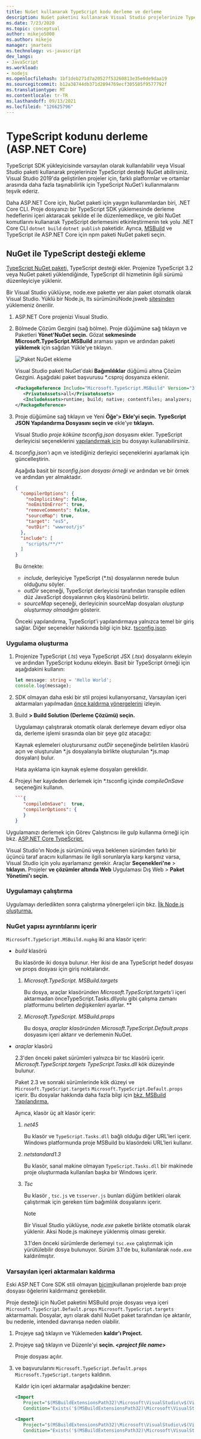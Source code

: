 ```yaml
---
title: NuGet kullanarak TypeScript kodu derleme ve derleme
description: NuGet paketini kullanarak Visual Studio projelerinize TypeScript desteği NuGet öğrenin.
ms.date: 7/23/2020
ms.topic: conceptual
author: mikejo5000
ms.author: mikejo
manager: jmartens
ms.technology: vs-javascript
dev_langs:
- JavaScript
ms.workload:
- nodejs
ms.openlocfilehash: 1bf1deb271d7a20527f53260813e35e0de9daa19
ms.sourcegitcommit: b12a38744db371d2894769ecf305585f9577792f
ms.translationtype: MT
ms.contentlocale: tr-TR
ms.lasthandoff: 09/13/2021
ms.locfileid: "126625796"
---
```

# <a name="compile-typescript-code-aspnet-core"></a>TypeScript kodunu derleme (ASP.NET Core)

TypeScript SDK yükleyicisinde varsayılan olarak kullanılabilir veya Visual Studio paketi kullanarak projelerinize TypeScript desteği NuGet abilirsiniz. Visual Studio 2019'da geliştirilen projeler için, farklı platformlar ve ortamlar arasında daha fazla taşınabilirlik için TypeScript NuGet'i kullanmalarını teşvik ederiz.

Daha ASP.NET Core için, NuGet paketi için yaygın kullanımlardan biri, .NET Core CLI. Proje dosyanızı bir TypeScript SDK yüklemesinde derleme hedeflerini içeri aktaracak şekilde el ile düzenlemedikçe, ve gibi NuGet komutlarını kullanarak TypeScript derlemesini etkinleştirmenin tek yolu .NET Core CLI `dotnet build` `dotnet publish` paketidir. Ayrıca, [MSBuild](https://www.staging-typescript.org/docs/handbook/compiler-options-in-msbuild.html) ve TypeScript ile ASP.NET Core için npm paketi NuGet paketi seçin.

## <a name="add-typescript-support-with-nuget"></a>NuGet ile TypeScript desteği ekleme

[TypeScript NuGet paketi,](https://www.nuget.org/packages/Microsoft.TypeScript.MSBuild) TypeScript desteği ekler. Projenize TypeScript 3.2 veya NuGet paketi yüklendiğinde, TypeScript dil hizmetinin ilgili sürümü düzenleyiciye yüklenir.

Bir Visual Studio yüklüyse, node.exe pakette yer alan paket otomatik olarak Visual Studio. Yüklü bir Node.js, lts sürümünüNode.jsweb [ sitesinden ](https://nodejs.org/en/download/) yüklemeniz önerilir.

1. ASP.NET Core projenizi Visual Studio.

1. Bölmede Çözüm Gezgini (sağ bölme). Proje düğümüne sağ tıklayın ve Paketleri **Yönet'NuGet seçin.** Gözat **sekmesinde** **Microsoft.TypeScript.MSBuild** araması yapın ve ardından paketi **yüklemek** için sağdan Yükle'ye tıklayın.

   ![Paket NuGet ekleme](../javascript/media/aspnet-core-ts-nuget.png)

   Visual Studio paketi NuGet'daki **Bağımlılıklar** düğümü altına Çözüm Gezgini. Aşağıdaki paket başvurusu *.csproj dosyanıza eklenir.

   ```xml
   <PackageReference Include="Microsoft.TypeScript.MSBuild" Version="3.9.7">
      <PrivateAssets>all</PrivateAssets>
      <IncludeAssets>runtime; build; native; contentfiles; analyzers; buildtransitive</IncludeAssets>
   </PackageReference>
   ```

1. Proje düğümüne sağ tıklayın ve Yeni **Öğe'> Ekle'yi seçin.** **TypeScript JSON Yapılandırma Dosyasını seçin ve** ekle'ye **tıklayın.**

   Visual Studio *proje köküne tsconfig.json* dosyasını ekler. TypeScript derleyicisi seçeneklerini [yapılandırmak için](https://www.typescriptlang.org/docs/handbook/tsconfig-json.html) bu dosyayı kullanabilirsiniz.

1. *tsconfig.json'ı* açın ve istediğiniz derleyici seçeneklerini ayarlamak için güncelleştirin.

   Aşağıda basit bir *tsconfig.json dosyası örneği ve* ardından ve bir örnek ve ardından yer almaktadır.

   ```json
   {
     "compilerOptions": {
       "noImplicitAny": false,
       "noEmitOnError": true,
       "removeComments": false,
       "sourceMap": true,
       "target": "es5",
       "outDir": "wwwroot/js"
     },
     "include": [
       "scripts/**/*"
     ]
   }
   ```

   Bu örnekte:
   - *include,* derleyiciye TypeScript (*.ts) dosyalarının nerede bulun olduğunu söyler.
   - *outDir* seçeneği, TypeScript derleyicisi tarafından transpile edilen düz JavaScript dosyalarının çıkış klasörünü belirtir.
   - *sourceMap* seçeneği, derleyicinin sourceMap dosyaları *oluşturıp oluşturmay olmadığını* gösterir.

   Önceki yapılandırma, TypeScript'i yapılandırmaya yalnızca temel bir giriş sağlar. Diğer seçenekler hakkında bilgi için bkz. [tsconfig.json](https://www.typescriptlang.org/docs/handbook/tsconfig-json.html).

### <a name="build-the-application"></a>Uygulama oluşturma

1. Projenize TypeScript (*.ts*) veya TypeScript JSX (*.tsx*) dosyalarını ekleyin ve ardından TypeScript kodunu ekleyin. Basit bir TypeScript örneği için aşağıdakini kullanın:

   ```typescript
   let message: string = 'Hello World';
   console.log(message);
   ```

1. SDK olmayan daha eski bir stil projesi kullanıyorsanız, Varsayılan içeri aktarmaları yapılmadan [önce kaldırma yönergelerini](#remove-default-imports) izleyin.

1. Build **> Build Solution (Derleme Çözümü) seçin.**

   Uygulamayı çalıştırarak otomatik olarak derlemeye devam ediyor olsa da, derleme işlemi sırasında olan bir şeye göz atacağız:

   Kaynak eşlemeleri oluşturursanız *outDir* seçeneğinde belirtilen klasörü açın ve oluşturulan *.js dosyalarıyla birlikte oluşturulan *js.map dosyaları) bulur.

   Hata ayıklama için kaynak eşleme dosyaları gereklidir.

1. Projeyi her kaydeden derlemek için *.tsconfig içinde *compileOnSave* seçeneğini kullanın.

   ```json
   ```{
      "compileOnSave":  true,
      "compilerOptions": {
      }
   }
   ```

Uygulamanızı derlemek için Görev Çalıştırıcısı ile gulp kullanma örneği için bkz. [ASP.NET Core TypeScript.](https://www.typescriptlang.org/docs/handbook/asp-net-core.html)

Visual Studio'ın Node.js sürümünü veya beklenen sürümden farklı bir üçüncü taraf aracını kullanması ile ilgili sorunlaryla karşı karşınız varsa, Visual Studio için yolu ayarlamanız gerekir. Araçlar **Seçenekleri'ne**  >  **tıklayın.** Projeler **ve çözümler altında Web** Uygulaması Dış Web   >  **Paket Yönetimi'ı seçin.**

### <a name="run-the-application"></a>Uygulamayı çalıştırma

Uygulamayı derledikten sonra çalıştırma yönergeleri için bkz. [İlk Node.js oluşturma.](/visualstudio/ide/quickstart-nodejs?toc=%2Fvisualstudio%2Fjavascript%2Ftoc.json#run-the-application)

### <a name="nuget-package-structure-details"></a>NuGet yapısı ayrıntılarını içerir

`Microsoft.TypeScript.MSBuild.nupkg` iki ana klasör içerir:

- *build* klasörü

    Bu klasörde iki dosya bulunur.
    Her ikisi de ana TypeScript hedef dosyası ve props dosyası için giriş noktalarıdır.

    1. *Microsoft.TypeScript. MSBuild.targets*

        Bu dosya, araçlar klasöründen *Microsoft.TypeScript.targets'i* içeri aktarmadan önceTypeScript.Tasks.dllyolu gibi çalışma zamanı platformunu belirten *değişkenleri* ayarlar. **

    2. *Microsoft.TypeScript. MSBuild.props*

        Bu dosya, *araçlar klasöründen Microsoft.TypeScript.Default.props* dosyasını içeri aktarır ve derlemenin NuGet. 

- *araçlar* klasörü

    2.3'den önceki paket sürümleri yalnızca bir tsc klasörü içerir. *Microsoft.TypeScript.targets* *TypeScript.Tasks.dll* kök düzeyinde bulunur.

    Paket 2.3 ve sonraki sürümlerinde kök düzeyi ve `Microsoft.TypeScript.targets` `Microsoft.TypeScript.Default.props` içerir. Bu dosyalar hakkında daha fazla bilgi için [bkz. MSBuild Yapılandırma.](https://www.typescriptlang.org/docs/handbook/compiler-options-in-msbuild.html)

    Ayrıca, klasör üç alt klasör içerir:

    1. *net45*

        Bu klasör ve `TypeScript.Tasks.dll` bağlı olduğu diğer URL'leri içerir.
        Windows platformunda proje MSBuild bu klasördeki URL'leri kullanır.

    2. *netstandard1.3*

        Bu klasör, sanal makine olmayan `TypeScript.Tasks.dll` bir makinede proje oluşturmada kullanılan başka bir Windows içerir.

    3. *Tsc*

        Bu klasör , `tsc.js` ve `tsserver.js` bunları düğüm betikleri olarak çalıştırmak için gereken tüm bağımlılık dosyalarını içerir.

        > [!NOTE]
        > Bir Visual Studio yüklüyse, *node.exe* paketle birlikte otomatik olarak yüklenir. Aksi Node.js makineye yüklenmiş olması gerekir.

        3.1'den önceki sürümlerde derlemeyi `tsc.exe` çalıştırmak için yürütülebilir dosya bulunuyor. Sürüm 3.1'de bu, kullanılarak `node.exe` kaldırılmıştır.

### <a name="remove-default-imports"></a>Varsayılan içeri aktarmaları kaldırma

Eski ASP.NET Core SDK stili olmayan [biçimi](/nuget/resources/check-project-format)kullanan projelerde bazı proje dosyası öğelerini kaldırmanız gerekebilir.

Proje desteği için NuGet paketini MSBuild proje dosyası veya içeri `Microsoft.TypeScript.Default.props` `Microsoft.TypeScript.targets` aktarmamalı. Dosyalar, ayrı olarak dahil NuGet paket tarafından içe aktarılır, bu nedenle, intended davranışa neden olabilir.

1. Projeye sağ tıklayın ve Yüklemeden **kaldır'ı Project.**

1. Projeye sağ tıklayın ve Düzenle'yi **seçin. \<*project file name*\>**

   Proje dosyası açılır.

1. ve başvurularını `Microsoft.TypeScript.Default.props` `Microsoft.TypeScript.targets` kaldırın.

   Kaldır için içeri aktarmalar aşağıdakine benzer:

   ```xml
   <Import
      Project="$(MSBuildExtensionsPath32)\Microsoft\VisualStudio\v$(VisualStudioVersion)\TypeScript\Microsoft.TypeScript.Default.props"
      Condition="Exists('$(MSBuildExtensionsPath32)\Microsoft\VisualStudio\v$(VisualStudioVersion)\TypeScript\Microsoft.TypeScript.Default.props')" />

   <Import
      Project="$(MSBuildExtensionsPath32)\Microsoft\VisualStudio\v$(VisualStudioVersion)\TypeScript\Microsoft.TypeScript.targets"
      Condition="Exists('$(MSBuildExtensionsPath32)\Microsoft\VisualStudio\v$(VisualStudioVersion)\TypeScript\Microsoft.TypeScript.targets')" />
   ```
